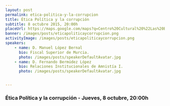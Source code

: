 ```yaml
---
layout: post
permalink: etica-politica-y-la-corrupcion  
title: Ética Política y la corrupción  
subtitle: 8 octubre 2015, 20:00h  
placeUrl: https://maps.google.com/maps?q=Centro%20Cultural%20%22Las%20Balsas%22&t=&z=13  
banner: /images/posts/eticapoliticaycorrupcion.png
activityImage: /images/posts/eticapoliticaycorrupcion.png
speakers: 
    - name: D. Manuel López Bernal
      bio: Fiscal Superior de Murcia.
      photo: /images/posts/speakerDefaultAvatar.jpg
    - name: D. Fernando Bermúdez López
      bio: Relaciones Institucionales de Amnistía I.
      photo: /images/posts/speakerDefaultAvatar.jpg


---
```


### Ética Política y la corrupción - Jueves, 8 octubre, 20:00h

